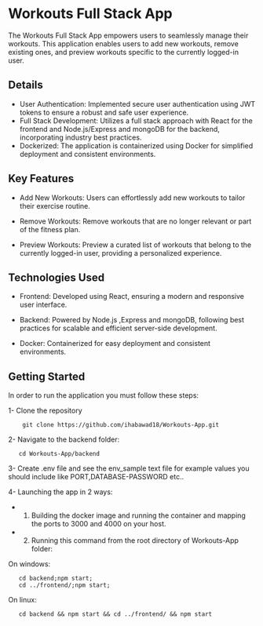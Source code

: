 # Workouts Full Stack App

The Workouts Full Stack App empowers users to seamlessly manage their workouts. This application enables users to add new workouts, remove existing ones, and preview workouts specific to the currently logged-in user.

## Details

* User Authentication: Implemented secure user authentication using JWT tokens to ensure a robust and safe user experience.
* Full Stack Development: Utilizes a full stack approach with React for the frontend and Node.js/Express and mongoDB for the backend, incorporating industry best practices.
* Dockerized: The application is containerized using Docker for simplified deployment and consistent environments.

## Key Features

  * Add New Workouts:
        Users can effortlessly add new workouts to tailor their exercise routine.

  * Remove Workouts:
        Remove workouts that are no longer relevant or part of the fitness plan.

  * Preview Workouts:
        Preview a curated list of workouts that belong to the currently logged-in user, providing a personalized experience.

## Technologies Used

  * Frontend: Developed using React, ensuring a modern and responsive user interface.

  * Backend: Powered by Node.js ,Express and mongoDB, following best practices for scalable and efficient server-side development.

  * Docker: Containerized for easy deployment and consistent environments.
## Getting Started
   In order to run the application you must follow these steps:
   
   1- Clone the repository
   
        
        git clone https://github.com/ihabawad18/Workouts-App.git

        
        

   2- Navigate to the backend folder:

       cd Workouts-App/backend


   3- Create .env file and see the env_sample text file for example values you should include like PORT,DATABASE-PASSWORD etc..

   4- Launching the app in 2 ways:
      
   * 1) Building the docker image and running the container and mapping the ports to 3000 and 4000 on your host.

   * 2) Running this command from the root directory of Workouts-App folder:

   On windows:
   
   ```
      cd backend;npm start;
      cd ../frontend/;npm start;
   ```

   On linux:

   ```
      cd backend && npm start && cd ../frontend/ && npm start
   ```
